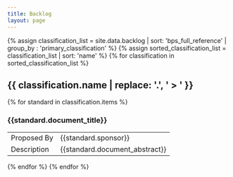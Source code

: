 ```yaml
---
title: Backlog
layout: page
---
```

{% assign classification_list = site.data.backlog | sort: 'bps_full_reference' | group_by : 'primary_classification' %}
{% assign sorted_classification_list = classification_list | sort: 'name' %}
{% for classification in sorted_classification_list %}
## {{ classification.name | replace: '.', ' > ' }}
{% for standard in classification.items %}
### {{standard.document_title}}
<table>
<tr>
<td>Proposed By</td>
<td>{{standard.sponsor}}</td>
</tr>
<tr>
<td>Description</td>
<td>{{standard.document_abstract}}</td>
</tr>
</table>
{% endfor %}
{% endfor %}